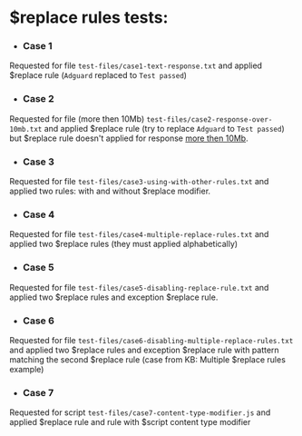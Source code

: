 # $replace rules tests:

* ### Case 1
Requested for file `test-files/case1-text-response.txt` and applied $replace rule (`Adguard` replaced to `Test passed`)

* ### Case 2
Requested for file (more then 10Mb) `test-files/case2-response-over-10mb.txt` and applied $replace rule (try to replace `Adguard` to `Test passed`) but $replace rule doesn't applied for response [more then 10Mb](https://adguard.com/kb/general/ad-filtering/create-own-filters/#replace-modifier).

* ### Case 3
Requested for file `test-files/case3-using-with-other-rules.txt` and applied two rules: with and without $replace modifier.

* ### Case 4
Requested for file `test-files/case4-multiple-replace-rules.txt` and applied two $replace rules (they must applied alphabetically)

* ### Case 5
Requested for file `test-files/case5-disabling-replace-rule.txt` and applied two $replace rules and exception $replace rule.

* ### Case 6
Requested for file `test-files/case6-disabling-multiple-replace-rules.txt` and applied two $replace rules and exception $replace rule with pattern matching the second $replace rule (case from KB: Multiple $replace rules example)

* ### Case 7
Requested for script `test-files/case7-content-type-modifier.js` and applied $replace rule and rule with $script content type modifier
